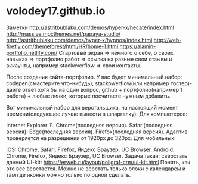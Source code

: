 # volodey17.github.io
Заметки
http://astritbublaku.com/demos/hyper-x/hecate/index.html
http://massive.mpcthemes.net/papaya-studio/
http://astritbublaku.com/demos/hyper-x/hypnos/index.html
http://web-firefly.com/themeforest/html/HR/home-1.html
https://alamin-portfolio.netlify.com/
Стартовый экран => немного о себе, о своих навыках => портфолио работ => ссылка на разные свои отзывы и аккаунты,
например stackoverflow => свои контакты.

После создания сайта-портфолио. У вас будет минимальный набор: codepen(смастерите что-нибудь), 
stackowerflow(или например тостер)-дайте ответ хотя бы на один вопрос, github + портфолио(например 1 работа) + любые линки, которые посчитаете нужным добавить.

Вот минимальный набор для верстальщика, на настоящий момент времени(следующее лучше вынести в шпаргалку): Для компьютеров:

Internet Explorer 11.
Chrome(последняя версия).
Safari(последняя версия).
Edge(последняя версия).
Firefox(последняя версия).
Адаптив проверяется на разрешении от 1920px до 320px.
Для мобильных:

iOS: Chrome, Safari, Firefox, Яндекс Браузер, UC Browser.
Android: Chrome, Firefox, Яндекс Браузер, UC Browser.
Задача такая: сверстать данный UI-kit: https://erweb.ru/layout/poligraf-crm/ui-kit.html Понять, как это все верстается. 
Можно не верстать только блоки с календарем и там где иконки можно только по одной сделать.
